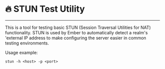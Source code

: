 # 🔥 **STUN Test Utility**
---

This is a tool for testing basic STUN (Session Traversal Utilities for NAT) functionality. STUN is used by Ember to automatically detect a realm's 'external IP address to make configuring the server easier in common testing environments.

Usage example:

`stun -h <host> -p <port>`